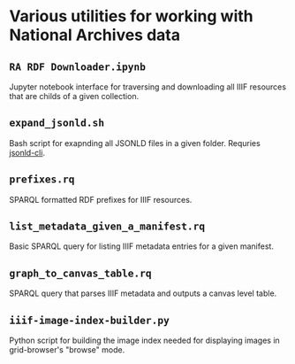 # Various utilities for working with National Archives data

## `RA RDF Downloader.ipynb`

Jupyter notebook interface for traversing and downloading all IIIF resources that are childs of a given collection.

## `expand_jsonld.sh`

Bash script for exapnding all JSONLD files in a given folder. Requries [jsonld-cli](https://github.com/digitalbazaar/jsonld-cli).

## `prefixes.rq`

SPARQL formatted RDF prefixes for IIIF resources.

## `list_metadata_given_a_manifest.rq`

Basic SPARQL query for listing IIIF metadata entries for a given manifest.

## `graph_to_canvas_table.rq`

SPARQL query that parses IIIF metadata and outputs a canvas level table.

## `iiif-image-index-builder.py`

Python script for building the image index needed for displaying images in grid-browser's "browse" mode.
